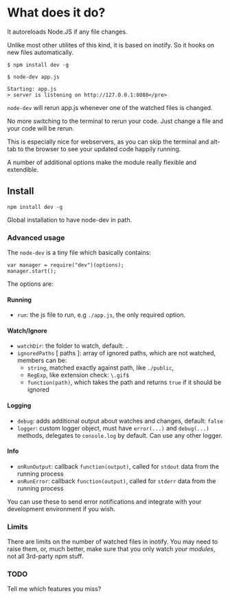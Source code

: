 # What does it do?

It autoreloads Node.JS if any file changes.

Unlike most other utilites of this kind, it is based on inotify. So it hooks on new files automatically.

    $ npm install dev -g

    $ node-dev app.js

    Starting: app.js
    > server is listening on http://127.0.0.1:8080</pre>

`node-dev` will rerun app.js whenever one of the watched files is
changed.

No more switching to the terminal to rerun your code. Just change a file and
your code will be rerun.

This is especially nice for webservers, as you can skip the terminal and
alt-tab to the browser to see your updated code happily running.

A number of additional options make the module really flexible and extendible.

## Install

`npm install dev -g`

Global installation to have node-dev in path.

### Advanced usage

The `node-dev` is a tiny file which basically contains:

    var manager = require("dev")(options);
    manager.start();


The options are:

#### Running

- `run`: the js file to run, e.g `./app.js`, the only required option.

#### Watch/Ignore

- `watchDir`: the folder to watch, default: `.`
- `ignoredPaths` [ paths ]: array of ignored paths, which are not watched, members can be:
    * `string`, matched exactly against path, like `./public`,
    * `RegExp`, like extension check: `\.gif$`
    * `function(path)`, which takes the path and returns `true` if it should be ignored

#### Logging
- `debug`: adds additional output about watches and changes, default: `false`
- `logger`: custom logger object, must have `error(...)` and `debug(...)` methods, delegates to `console.log` by default. Can use any other logger.

#### Info
- `onRunOutput`: callback `function(output)`, called for `stdout` data from the running process
- `onRunError`: callback `function(output)`, called for `stderr` data from the running process

You can use these to send error notifications and integrate with your development environment if you wish.

### Limits

There are limits on the number of watched files in inotify.
You may need to raise them, or, much better, make sure that you only watch <i>your modules</i>, not all 3rd-party npm stuff.

### TODO

Tell me which features you miss?


